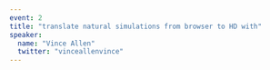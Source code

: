 ```yaml
---
event: 2
title: "translate natural simulations from browser to HD with"
speaker:
  name: "Vince Allen"
  twitter: "vinceallenvince"
---
```

